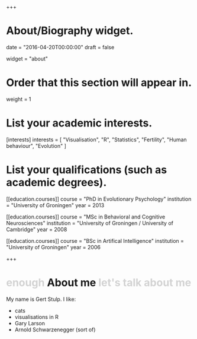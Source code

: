+++
# About/Biography widget.

date = "2016-04-20T00:00:00"
draft = false

widget = "about"

# Order that this section will appear in.
weight = 1

# List your academic interests.
[interests]
  interests = [
    "Visualisation",
    "R",
    "Statistics",
    "Fertility",
    "Human behaviour",
    "Evolution"
  ]

# List your qualifications (such as academic degrees).
[[education.courses]]
  course = "PhD in Evolutionary Psychology"
  institution = "University of Groningen"
  year = 2013

[[education.courses]]
  course = "MSc in Behavioral and Cognitive Neurosciences"
  institution = "University of Groningen / University of Cambridge"
  year = 2008

[[education.courses]]
  course = "BSc in Artifical Intelligence"
  institution = "University of Groningen"
  year = 2006
 
+++

# <span style="color:lightgrey">enough</span> About me <span style="color:lightgrey">let's talk about me</span>

My name is Gert Stulp. I like:

- cats
- visualisations in R
- Gary Larson
- Arnold Schwarzenegger (sort of)
